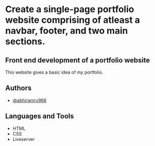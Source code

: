 # Create a single-page portfolio website comprising of atleast a navbar, footer, and two main sections.

## Front end development of a portfolio website

This website gives a basic idea of my portfolio.




## Authors

- [@abhiramrv966](https://github.com/abhiramrv966/Portfolio-GDSC-auditions.git)


## Languages and Tools

- HTML
- CSS
- Liveserver



